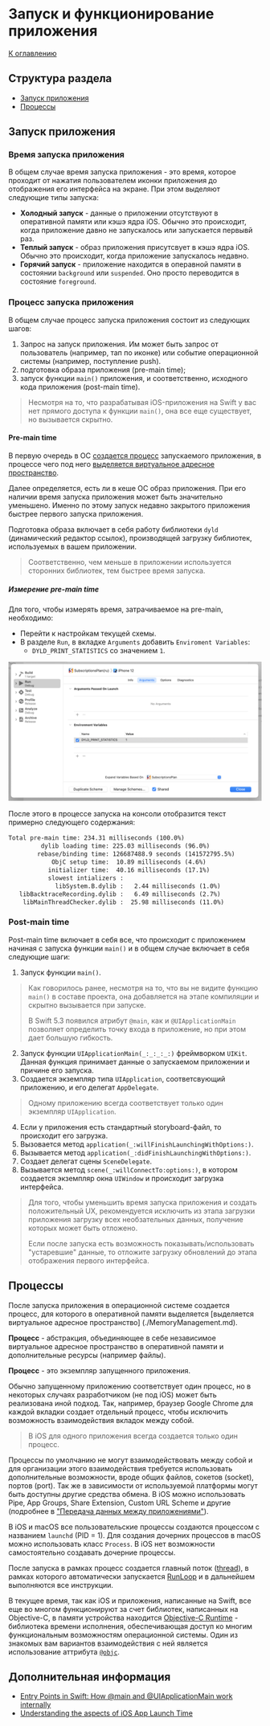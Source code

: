 # Запуск и функционирование приложения

[К оглавлению](./README.md)

## Структура раздела

- [Запуск приложения](./AppExecution.md#launch)
- [Процессы](#processes)

## <a id="launch"></a>Запуск приложения

### Время запуска приложения

В общем случае время запуска приложения - это время, которое проходит от нажатия пользователем иконки приложения до отображения его интерфейса на экране. При этом выделяют следующие типы запуска:

- __Холодный запуск__ - данные о приложении отсутствуют в оперативной памяти или кэшэ ядра iOS. Обычно это происходит, когда приложение давно не запускалось или запускается первывй раз.
- __Теплый запуск__ - образ приложения присутсвует в кэшэ ядра iOS. Обычно это происходит, когда приложение запускалось недавно.
- __Горячий запуск__ - приложение находится в операвной памяти в состоянии `background` или `suspended`. Оно просто переводится в состояние `foreground`.

### Процесс запуска приложения

В общем случае процесс запуска приложения состоит из следующих шагов:

1. Запрос на запуск приложения. Им может быть запрос от пользователь (например, тап по иконке) или событие операционной системы (например, поступление push).
1. подготовка образа приложения (pre-main time);
1. запуск функции `main()` приложения, и соответственно, исходного кода приложения (post-main time).

> Несмотря на то, что разрабатывая iOS-приложения на Swift у вас нет прямого доступа к функции `main()`, она все еще существует, но вызывается скрытно.

#### Pre-main time

В первую очередь  в ОС [cоздается процесс](#processes) запускаемого приложения, в процессе чего под него [выделяется виртуальное адресное пространство](./MemoryManagement.md).

Далее определяется, есть ли в кеше ОС образ приложения. При его наличии время запуска приложения может быть значительно уменьшено. Именно по этому запуск недавно закрытого приложения быстрее первого запуска приложения.

Подготовка образа включает в себя работу библиотеки `dyld` (динамический редактор ссылок), производящей загрузку библиотек, используемых в вашем приложении.

> Соответственно, чем меньше в приложении используется сторонних библиотек, тем быстрее время запуска.

##### Измерение pre-main time

Для того, чтобы измерять время, затрачиваемое на pre-main, необходимо:

- Перейти к настройкам текущей схемы.
- В разделе `Run`, в вкладке `Arguments` добавить `Enviroment Variables`:
	- `DYLD_PRINT_STATISTICS` со значением `1`.

![](./img/DYLD.png)

После этого в процессе запуска на консоли отобразится текст примерно следующего содержания:

```
Total pre-main time: 234.31 milliseconds (100.0%)
         dylib loading time: 225.03 milliseconds (96.0%)
        rebase/binding time: 126687488.9 seconds (141572795.5%)
            ObjC setup time:  10.89 milliseconds (4.6%)
           initializer time:  40.16 milliseconds (17.1%)
           slowest intializers :
             libSystem.B.dylib :   2.44 milliseconds (1.0%)
   libBacktraceRecording.dylib :   6.49 milliseconds (2.7%)
    libMainThreadChecker.dylib :  25.98 milliseconds (11.0%)
```

### Post-main time

Post-main time включает в себя все, что происходит с приложением начиная с запуска функции `main()` и в общем случае включает в себя следующие шаги:

1. Запуск функции `main()`.
> Как говорилось ранее, несмотря на то, что вы не видите функцию `main()` в составе проекта, она добавляется на этапе компиляции и скрытно вызывается при запуске.
> 
> В Swift 5.3 появился атрибут `@main`, как и `@UIApplicationMain` позволяет определить точку входа в приложение, но при этом дает большую гибкость.

2. Запуск функции `UIApplicationMain(_:_:_:_:)` фреймворком `UIKit`. Данная функция принимает данные о запускаемом приложении и причине его запуска.
3. Создается экземпляр типа `UIApplication`, соответсвующий приложению, и его делегат `AppDelegate`.
> Одному приложению всегда соответствует только один экземпляр `UIApplication`.

4. Если у приложения есть стандартный storyboard-файл, то происходит его загрузка. 
5. Вызовается метод `application(_:willFinishLaunchingWithOptions:)`.
6. Вызывается метод `application(_:didFinishLaunchingWithOptions:)`.
7. Создает делегат сцены `SceneDelegate`.
8. Вызывается метод `scene(_:willConnectTo:options:)`, в котором создается экземпляр окна `UIWindow` и происходит загрузка интерфейса.

> Для того, чтобы уменьшить время запуска приложения и создать положительный UX, рекомендуется исключить из этапа загрузки приложения загрузку всех необзательных данных, получение которых может быть отложено. 
> 
> Если после запуска есть возможность показывать/использовать "устаревшие" данные, то отложите загрузку обновлений до этапа отображения первого интерфейса.

## <a id="processes"></a>Процессы

После запуска приложения в операционной системе создается процесс, для которого в оперативной памяти выделяется [выделяется виртуальное адресное пространство] (./MemoryManagement.md).

__Процесс__ - абстракция, объединяющее в себе независимое виртуальное адресное пространство в оперативной памяти и дополнительные ресурсы (например файлы).

__Процесс__ - это экземпляр запущенного приложения.

Обычно запущенному приложению соответствует один процесс, но в некоторых случаях разработчиком (не под iOS) может быть реализована иной подход. Так, например, браузер Google Chrome для каждой вкладки создает отдельный процесс, чтобы исключить возможность взаимодействия вкладок между собой.

>
> В iOS для одного приложения всегда создается только один процесс.
>

Процессы по умолчанию не могут взаимодействовать между собой и для организации этого взаимодействия требуется использовать дополнительные возможности, вроде общих файлов, сокетов (socket), портов (port). Так же в зависимости от используемой платформы могут быть доступны другие средства обмена. В iOS можно использовать Pipe, App Groups, Share Extension, Custom URL Scheme и другие (подробнее в ["Передача данных между приложениями"](/PassDataProcesses.md)).

В iOS и macOS все пользовательские процессы создаются процессом с названием `launchd` (PID = 1). Для создания дочерних процессов в macOS можно использовать класс `Process`. В iOS нет возможности самостоятельно создавать дочерние процессы.

После запуска в рамках процесс создается главный поток ([thread](/Thearding.md)), в рамках которого автоматически запускается [RunLoop](/RunLoop.md) и в дальнейшем выполняются все инструкции.

В текущее время, так как iOS и приложения, написанные на Swift, все еще во многом функционируют за счет библиотек, написанных на Objective-C, в памяти устройства находится [Objective-C Runtime](/ObjectiveCRuntime.md) - библиотека времени исполнения, обеспечивающая доступ ко многим функциональным возможностям операционной системы. Один из знакомых вам вариантов взаимодействия с ней является использование аттрибута [`@objc`](/ObjectiveCRuntime.md#objc).

## Дополнительная информация

- [Entry Points in Swift: How @main and @UIApplicationMain work internally](https://swiftrocks.com/entry-points-swift-uiapplicationmain-main)
- [Understanding the aspects of iOS App Launch Time](https://medium.com/tokopedia-engineering/understanding-the-aspects-of-ios-app-launch-time-9b579534625f)